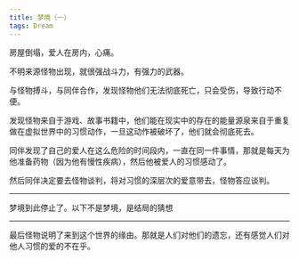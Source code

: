 ```yaml
---
title: 梦境（一）
tags: Dream
---
```


房屋倒塌，爱人在房内，心痛。

不明来源怪物出现，就很强战斗力，有强力的武器。

与怪物搏斗，与同伴合作，发现怪物他们无法彻底死亡，只会受伤，导致行动不便。

发现怪物来自于游戏、故事书籍中，他们能在现实中的存在的能量源泉来自于重复做在虚拟世界中的习惯动作，一旦这动作被破坏了，他们就会彻底死去。

同伴发现了自己的爱人在这么危险的时间段内，一直在同一件事情，那就是每天为他准备药物（因为他有慢性疾病），然后他被爱人的习惯感动了。

然后同伴决定要去怪物谈判，将对习惯的深层次的爱意带去，怪物答应谈判。

---

梦境到此停止了。以下不是梦境，是结局的猜想

---

最后怪物说明了来到这个世界的缘由。那就是人们对他们的遗忘，还有感觉人们对他人习惯的爱的不在乎。
